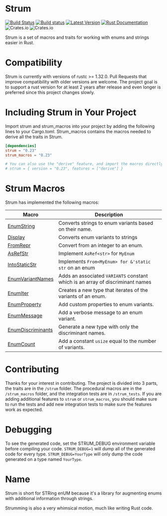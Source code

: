 # Strum

[![Build Status](https://travis-ci.com/Peternator7/strum.svg?branch=master)](https://travis-ci.com/Peternator7/strum)
[![Build status](https://ci.appveyor.com/api/projects/status/ji4f6n2m5lvu11xt?svg=true)](https://ci.appveyor.com/project/Peternator7/strum)
[![Latest Version](https://img.shields.io/crates/v/strum.svg)](https://crates.io/crates/strum)
[![Rust Documentation](https://docs.rs/strum/badge.svg)](https://docs.rs/strum)
![Crates.io](https://img.shields.io/crates/l/strum)
![Crates.io](https://img.shields.io/crates/d/strum)

Strum is a set of macros and traits for working with enums and strings easier in Rust.

# Compatibility

Strum is currently with versions of rustc >= 1.32.0. Pull Requests that improve compatibility with older
versions are welcome. The project goal is to support a rust version for at least 2 years after release 
and even longer is preferred since this project changes slowly.

# Including Strum in Your Project

Import strum and strum_macros into your project by adding the following lines to your
Cargo.toml. Strum_macros contains the macros needed to derive all the traits in Strum.

```toml
[dependencies]
strum = "0.23"
strum_macros = "0.23"

# You can also use the "derive" feature, and import the macros directly from "strum"
# strum = { version = "0.23", features = ["derive"] }
```

# Strum Macros

Strum has implemented the following macros:

| Macro | Description |
| --- | ----------- |
| [EnumString] | Converts strings to enum variants based on their name. |
| [Display] | Converts enum variants to strings |
| [FromRepr] | Convert from an integer to an enum. |
| [AsRefStr] | Implement `AsRef<str>` for `MyEnum` |
| [IntoStaticStr] | Implements `From<MyEnum> for &'static str` on an enum |
| [EnumVariantNames] | Adds an associated `VARIANTS` constant which is an array of discriminant names |
| [EnumIter] | Creates a new type that iterates of the variants of an enum. |
| [EnumProperty] | Add custom properties to enum variants. |
| [EnumMessage] | Add a verbose message to an enum variant. |
| [EnumDiscriminants] | Generate a new type with only the discriminant names. |
| [EnumCount] | Add a constant `usize` equal to the number of variants. |

# Contributing

Thanks for your interest in contributing. The project is divided into 3 parts, the traits are in the
`/strum` folder. The procedural macros are in the `/strum_macros` folder, and the integration tests are
in `/strum_tests`. If you are adding additional features to `strum` or `strum_macros`, you should make sure
to run the tests and add new integration tests to make sure the features work as expected.

# Debugging

To see the generated code, set the STRUM_DEBUG environment variable before compiling your code.
`STRUM_DEBUG=1` will dump all of the generated code for every type. `STRUM_DEBUG=YourType` will
only dump the code generated on a type named `YourType`.

# Name

Strum is short for STRing enUM because it's a library for augmenting enums with additional
information through strings.

Strumming is also a very whimsical motion, much like writing Rust code.

[Macro-Renames]: https://github.com/Peternator7/strum/wiki/Macro-Renames
[EnumString]: https://docs.rs/strum_macros/0.23/strum_macros/derive.EnumString.html
[Display]: https://docs.rs/strum_macros/0.23/strum_macros/derive.Display.html
[AsRefStr]: https://docs.rs/strum_macros/0.23/strum_macros/derive.AsRefStr.html
[IntoStaticStr]: https://docs.rs/strum_macros/0.23/strum_macros/derive.IntoStaticStr.html
[EnumVariantNames]: https://docs.rs/strum_macros/0.23/strum_macros/derive.EnumVariantNames.html
[EnumIter]: https://docs.rs/strum_macros/0.23/strum_macros/derive.EnumIter.html
[EnumProperty]: https://docs.rs/strum_macros/0.23/strum_macros/derive.EnumProperty.html
[EnumMessage]: https://docs.rs/strum_macros/0.23/strum_macros/derive.EnumMessage.html
[EnumDiscriminants]: https://docs.rs/strum_macros/0.23/strum_macros/derive.EnumDiscriminants.html
[EnumCount]: https://docs.rs/strum_macros/0.23/strum_macros/derive.EnumCount.html
[FromRepr]: https://docs.rs/strum_macros/0.23/strum_macros/derive.FromRepr.html
